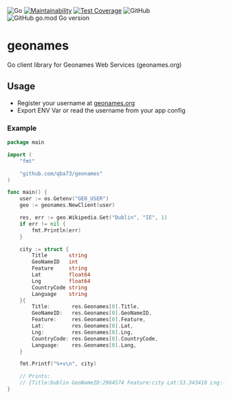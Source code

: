 ![Go](https://github.com/qba73/geonames/workflows/Go/badge.svg)
[![Maintainability](https://api.codeclimate.com/v1/badges/b4cb743c9bb7f5c405ee/maintainability)](https://codeclimate.com/github/qba73/geonames/maintainability)
[![Test Coverage](https://api.codeclimate.com/v1/badges/b4cb743c9bb7f5c405ee/test_coverage)](https://codeclimate.com/github/qba73/geonames/test_coverage)
![GitHub](https://img.shields.io/github/license/qba73/geonames)
![GitHub go.mod Go version](https://img.shields.io/github/go-mod/go-version/qba73/geonames)


# geonames
Go client library for Geonames Web Services (geonames.org)


## Usage

- Register your username at [geonames.org](https://www.geonames.org/login)
- Export ENV Var or read the username from your app config

### Example

```go
package main

import (
	"fmt"

	"github.com/qba73/geonames"
)

func main() {
    user := os.Getenv("GEO_USER")
	geo := geonames.NewClient(user)

	res, err := geo.Wikipedia.Get("Dublin", "IE", 1)
	if err != nil {
		fmt.Println(err)
	}

	city := struct {
		Title       string
		GeoNameID   int
		Feature     string
		Lat         float64
		Lng         float64
		CountryCode string
		Language    string
	}{
		Title:       res.Geonames[0].Title,
		GeoNameID:   res.Geonames[0].GeoNameID,
		Feature:     res.Geonames[0].Feature,
		Lat:         res.Geonames[0].Lat,
		Lng:         res.Geonames[0].Lng,
		CountryCode: res.Geonames[0].CountryCode,
		Language:    res.Geonames[0].Lang,
	}

	fmt.Printf("%+v\n", city)

	// Prints:
	// {Title:Dublin GeoNameID:2964574 Feature:city Lat:53.343418 Lng:-6.267612 CountryCode:IE Language:en}
}
```


